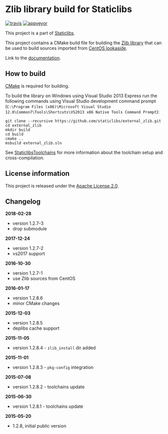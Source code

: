 Zlib library build for Staticlibs
=================================

[![travis](https://travis-ci.org/staticlibs/external_zlib.svg?branch=master)](https://travis-ci.org/staticlibs/external_zlib)
[![appveyor](https://ci.appveyor.com/api/projects/status/github/staticlibs/external_zlib?svg=true)](https://ci.appveyor.com/project/staticlibs/external-zlib)

This project is a part of [Staticlibs](http://staticlibs.net/).

This project contains a CMake build file for building the [Zlib library](http://www.zlib.net/) that
can be used to build sources imported from [CentOS lookaside](https://github.com/staticlibs/lookaside_zlib.git).

Link to the [documentation](http://www.zlib.net/manual.html).

How to build
------------

[CMake](http://cmake.org/) is required for building.

To build the library on Windows using Visual Studio 2013 Express run the following commands using
Visual Studio development command prompt 
(`C:\Program Files (x86)\Microsoft Visual Studio 12.0\Common7\Tools\Shortcuts\VS2013 x86 Native Tools Command Prompt`):

    git clone --recursive https://github.com/staticlibs/external_zlib.git
    cd external_zlib
    mkdir build
    cd build
    cmake ..
    msbuild external_zlib.sln

See [StaticlibsToolchains](https://github.com/staticlibs/wiki/wiki/StaticlibsToolchains) for 
more information about the toolchain setup and cross-compilation.

License information
-------------------

This project is released under the [Apache License 2.0](http://www.apache.org/licenses/LICENSE-2.0).

Changelog
---------

**2018-02-28**
 * version 1.2.7-3
 * drop submodule

**2017-12-24**
 * version 1.2.7-2
 * vs2017 support

**2016-10-30**

 * version 1.2.7-1
 * use Zlib sources from CentOS

**2016-01-17**

 * version 1.2.8.6
 * minor CMake changes

**2015-12-03**

 * version 1.2.8.5
 * deplibs cache support

**2015-11-05**

 * version 1.2.8.4 - `zlib_install` dir added

**2015-11-01**

 * version 1.2.8.3 - `pkg-config` integration

**2015-07-08**

 * version 1.2.8.2 - toolchains update

**2015-06-30**

 * version 1.2.8.1 - toolchains update

**2015-05-20**

 * 1.2.8, initial public version
